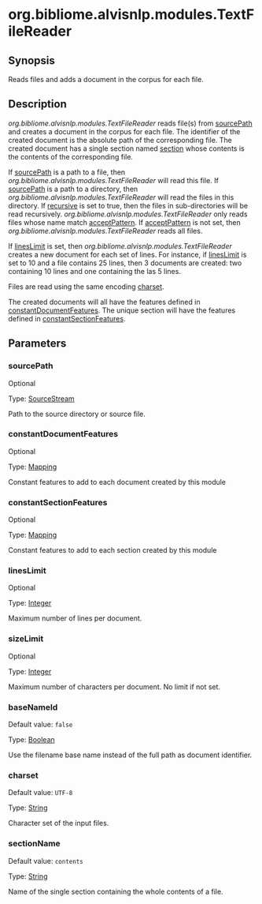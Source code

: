 # org.bibliome.alvisnlp.modules.TextFileReader

## Synopsis

Reads files and adds a document in the corpus for each file.

## Description

*org.bibliome.alvisnlp.modules.TextFileReader* reads file(s) from [sourcePath](#sourcePath) and creates a document in the corpus for each file. The identifier of the created document is the absolute path of the corresponding file. The created document has a single section named [section](#section) whose contents is the contents of the corresponding file.

If [sourcePath](#sourcePath) is a path to a file, then *org.bibliome.alvisnlp.modules.TextFileReader* will read this file. If [sourcePath](#sourcePath) is a path to a directory, then *org.bibliome.alvisnlp.modules.TextFileReader* will read the files in this directory. If [recursive](#recursive) is set to true, then the files in sub-directories will be read recursively. *org.bibliome.alvisnlp.modules.TextFileReader* only reads files whose name match [acceptPattern](#acceptPattern). If [acceptPattern](#acceptPattern) is not set, then *org.bibliome.alvisnlp.modules.TextFileReader* reads all files.

If [linesLimit](#linesLimit) is set, then *org.bibliome.alvisnlp.modules.TextFileReader* creates a new document for each set of lines. For instance, if [linesLimit](#linesLimit) is set to 10 and a file contains 25 lines, then 3 documents are created: two containing 10 lines and one containing the las 5 lines.

Files are read using the same encoding [charset](#charset).

The created documents will all have the features defined in [constantDocumentFeatures](#constantDocumentFeatures). The unique section will have the features defined in [constantSectionFeatures](#constantSectionFeatures).

## Parameters

<a name="sourcePath">

### sourcePath

Optional

Type: [SourceStream](../converter/org.bibliome.util.streams.SourceStream)

Path to the source directory or source file.

<a name="constantDocumentFeatures">

### constantDocumentFeatures

Optional

Type: [Mapping](../converter/alvisnlp.module.types.Mapping)

Constant features to add to each document created by this module

<a name="constantSectionFeatures">

### constantSectionFeatures

Optional

Type: [Mapping](../converter/alvisnlp.module.types.Mapping)

Constant features to add to each section created by this module

<a name="linesLimit">

### linesLimit

Optional

Type: [Integer](../converter/java.lang.Integer)

Maximum number of lines per document.

<a name="sizeLimit">

### sizeLimit

Optional

Type: [Integer](../converter/java.lang.Integer)

Maximum number of characters per document. No limit if not set.

<a name="baseNameId">

### baseNameId

Default value: `false`

Type: [Boolean](../converter/java.lang.Boolean)

Use the filename base name instead of the full path as document identifier.

<a name="charset">

### charset

Default value: `UTF-8`

Type: [String](../converter/java.lang.String)

Character set of the input files.

<a name="sectionName">

### sectionName

Default value: `contents`

Type: [String](../converter/java.lang.String)

Name of the single section containing the whole contents of a file.

